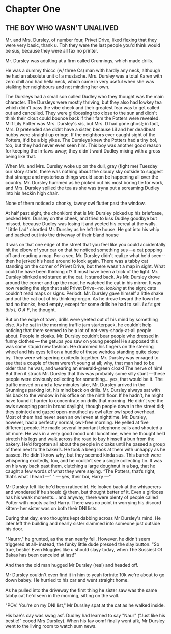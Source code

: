 # Chapter One
## THE BOY WHO WASN'T UNALIVED

Mr. and Mrs. Dursley, of number four, Privet Drive, liked flexing that they were very basic, thank u. Tbh they were the last people you'd think would be sus, because they were all fax no printer.

Mr. Dursley was adulting at a firm called Grunnings, which made drills.

He was a dummy thiccc (w/ three Cs) man with hardly any neck, although he had an absolute unit of a mustache. Mrs. Dursley was a total Karen with zero chill and had hella neck, which came in very useful when she was stalking her neighbours and not minding her own.

The Dursleys had a small son called Dudley who they thought was the main character. The Dursleys were mostly thriving, but they also had lowkey tea which didn't pass the vibe check and their greatest fear was to get called out and cancelled. They were girlbossing too close to the sun and didn't think their clout could bounce back if their fam the Potters were revealed. Milf Lily Potter was Mrs. Dursley's sis, but Mrs. D had gone ghost; in fact, Mrs. D pretended she didnt have a sister, because Lil and her deadbeat hubby were straight up cringe. If the neighbors ever caught sight of the Potters, it'd be a big yikes. The Dursleys knew the Potters had a tiny boi, too, but they had never even seen him. This boy was another good reason for keeping the in-laws away; they didn't want Dudley mixing with a gross being like that.

When Mr. and Mrs. Dursley woke up on the dull, gray (fight me) Tuesday our story starts, there was nothing about the cloudy sky outside to suggest that strange and mysterious things would soon be happening all over the country. Mr. Dursley hummed as he picked out his most boring tie for work, and Mrs. Dursley spilled the tea as she was tryna put a screaming Dudley into his heckin high chair.

None of them noticed a chonky, tawny owl flutter past the window.

At half past eight, the chonklord that is Mr. Dursley picked up his briefcase, pecked Mrs. Dursley on the cheek, and tried to kiss Dudley goodbye but missed, because Dudley was losing it and yeeted his cereal at the walls. "Little Lad" chortled Mr. Dursley as he left the house. He got into his whip and backed out into the driveway of their bland house

It was on that one edge of the street that you feel like you could accidentally hit the elbow of your car on that he noticed something sus --a cat popping off and reading a map. For a sec, Mr. Dursley didn't realize what he'd seen--then he jerked his head around to look again. There was a tabby cat standing on the corner of Privet Drive, but there wasn't a map in sight. What could he have been thinking of? It must have been a trick of the light. Mr. Dursley blinked and stared at the cat. It stared back. As Mr. Dursley drove around the corner and up the road, he watched the cat in his mirror. It was now reading the sign that said Privet Drive--no, _looking_ at the sign; cats couldn't read maps or signs. Periodt. Mr. Dursley gave himself a little shake and put the cat out of his thinking-organ. As he drove toward the town he had no thonks, head empty, except for some drills he had to sell. _Let's get this L O A F_, he thought.

But on the edge of town, drills were yeeted out of his mind by something else. As he sat in the morning traffic jam starterpack, he couldn’t help noticing that there seemed to be a lot of not-very-shady-at-all people about. People in cloaks. Mr. Dursley couldn’t bear people who dressed in funny clothes — the getups you saw on young people! He supposed this was some stupid new fashion. He drummed his fingers on the steering wheel and his eyes fell on a huddle of these weirdos standing quite close by. They were whispering excitedly together. Mr. Dursley was enraged to see that a couple of them weren’t young at all; why, that man had to be older than he was, and wearing an emerald-green cloak! The nerve of him! But then it struck Mr. Dursley that this was probably some silly stunt —these people were obviously collecting for something… yes, that would be it. The traffic moved on and a few minutes later, Mr. Dursley arrived in the Grunnings parking lot, his mind back on drills. Mr. Dursley always sat with his back to the window in his office on the ninth floor. If he hadn’t, he might have found it harder to concentrate on drills that morning. He didn’t see the owls swooping past in broad daylight, though people down in the street did; they pointed and gazed open-mouthed as owl after owl sped overhead. Most of them had never seen an owl even at nighttime. Mr. Dursley, however, had a perfectly normal, owl-free morning. He yelled at five different people. He made several important telephone calls and shouted a bit more. He was in a very good mood until lunchtime, when he thought he’d stretch his legs and walk across the road to buy himself a bun from the bakery. He’d forgotten all about the people in cloaks until he passed a group of them next to the baker’s. He took a beeg look at them with unhappy as he passed. He didn’t know why, but they seemed kinda sus. This bunch were whispering excitedly, too, and he couldn’t see a single collecting tin. It was on his way back past them, clutching a large doughnut in a bag, that he caught a few words of what they were saying. “The Potters, that’s right, that’s what I heard —”
" — yes, their boi, Harry —"

Mr Dursley felt like he'd been ratioed irl. He looked back at the whisperers and wondered if he should @ them, but thought better of it. Even a girlboss has his weak moments... and anyway, there were plenty of people called Potter with moots called Harry. There was no point in worrying his discord kitten- her sister was on both their DNI lists.

During that day, emo thoughts kept dabbing across Mr Dursley's mind. He later left the building and nearly sister slammed into someone just outside his door. 

"Naurrr," he grunted, as the man nearly fell. However, he didn't seem triggered at all- instead, the funky little dude pressed the slay button. "So true, bestie! Even Muggles like u should slayy today, when The Sussiest Of Bakas has been canceled at last!"

And then the old man hugged Mr Dursley (real) and headed off.

Mr Dursley couldn't even find it in him to yeah fortnite 10k we're about to go down babey. He hurried to his car and went straight home.

As he pulled into the driveway the first thing he sister saw was the same tabby cat he'd seen in the morning, sitting on the wall.

"POV: You're on my DNI list," Mr Dursley spat at the cat as he walked inside.

His bae's day was swag asf. Dudley had learned to say "Naur" ("Just like his bestie!" cooed Mrs Dursley). When his fav oomf finally went afk, Mr Dursley went to the living room to watch sum news.




